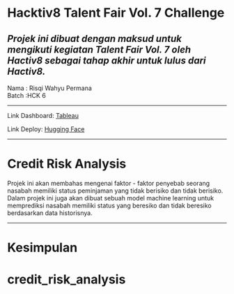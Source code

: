 # Hacktiv8 Talent Fair Vol. 7 Challenge

## _Projek ini dibuat dengan maksud untuk mengikuti kegiatan Talent Fair Vol. 7 oleh Hactiv8 sebagai tahap akhir untuk lulus dari Hactiv8._

Nama : Risqi Wahyu Permana<br>
Batch :HCK 6

---

Link Dashboard:
[Tableau](https://colab.research.google.com/github/camenduru/stable-diffusion-webui-colab/blob/main/lite/stable_diffusion_webui_colab.ipynb)

Link Deploy:
[Hugging Face](https://colab.research.google.com/github/camenduru/stable-diffusion-webui-colab/blob/main/lite/stable_diffusion_webui_colab.ipynb)

---

# Credit Risk Analysis

Projek ini akan membahas mengenai faktor - faktor penyebab seorang nasabah memiliki status peminjaman yang tidak berisiko dan tidak berisiko. Dalam projek ini juga akan dibuat sebuah model machine learning untuk memprediksi nasabah memiliki status yang beresiko dan tidak beresiko berdasarkan data historisnya.

---

# Kesimpulan
# credit_risk_analysis
